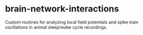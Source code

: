 # brain-network-interactions
Custom routines for analyzing local field potentials and spike train oscillations in animal sleep/wake cycle recordings.
